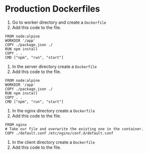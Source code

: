 # Production Dockerfiles
1. Go to worker directory and create a ```Dockerfile```
2. Add this code to the file.  
```
FROM node:alpine
WORKDIR '/app'
COPY ./package.json ./
RUN npm install
COPY . .
CMD ["npm", "run", "start"]
```
1. In the server directory create a ```Dockerfile```
2. Add this code to the file.  
```
FROM node:alpine
WORKDIR '/app'
COPY ./package.json ./
RUN npm install
COPY . .
CMD ["npm", "run", "start"]
```
1. In the nginx directory create a ```Dockerfile```
2. Add this code to the file.  
```
FROM nginx
# Take our file and overwrite the existing one in the container.
COPY ./default.conf /etc/nginx/conf.d/default.conf
```
1. In the client directory create a ```Dockerfile```
2. Add this code to the file.  
```

```
